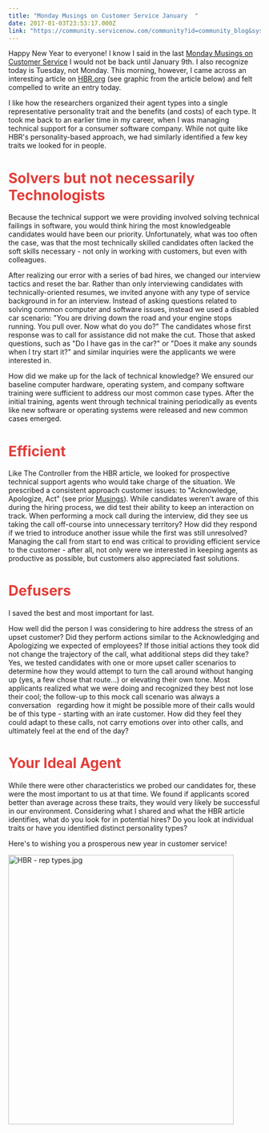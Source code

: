 ```yaml
---
title: "Monday Musings on Customer Service January  "
date: 2017-01-03T23:53:17.000Z
link: "https://community.servicenow.com/community?id=community_blog&sys_id=0b3deae5dbd0dbc01dcaf3231f9619ed"
---
```

<p>Happy New Year to everyone! I know I said in the last <a title="" _jive_internal="true" href="/community/service-management/blog/2016/12/19/monday-musings-on-customer-service-december-19-2016">Monday Musings on Customer Service</a> I would not be back until January 9th. I also recognize today is Tuesday, not Monday. This morning, however, I came across an interesting article on <a title="br.org/2017/01/kick-ass-customer-service" href="https://hbr.org/2017/01/kick-ass-customer-service">HBR.org</a> (see graphic from the article below) and felt compelled to write an entry today.</p><p></p><p>I like how the researchers organized their agent types into a single representative personality trait and the benefits (and costs) of each type. It took me back to an earlier time in my career, when I was managing technical support for a consumer software company. While not quite like HBR's personality-based approach, we had similarly identified a few key traits we looked for in people.</p><p></p><h1><span style="color: #e23d39;">Solvers but not necessarily Technologists</span></h1><p>Because the technical support we were providing involved solving technical failings in software, you would think hiring the most knowledgeable candidates would have been our priority. Unfortunately, what was too often the case, was that the most technically skilled candidates often lacked the soft skills necessary - not only in working with customers, but even with colleagues.</p><p></p><p>After realizing our error with a series of bad hires, we changed our interview tactics and reset the bar. Rather than only interviewing candidates with technically-oriented resumes, we invited anyone with any type of service background in for an interview. Instead of asking questions related to solving common computer and software issues, instead we used a disabled car scenario: "You are driving down the road and your engine stops running. You pull over. Now what do you do?" The candidates whose first response was to call for assistance did not make the cut. Those that asked questions, such as "Do I have gas in the car?" or "Does it make any sounds when I try start it?" and similar inquiries were the applicants we were interested in. </p><p></p><p>How did we make up for the lack of technical knowledge? We ensured our baseline computer hardware, operating system, and company software training were sufficient to address our most common case types. After the initial training, agents went through technical training periodically as events like new software or operating systems were released and new common cases emerged.</p><p></p><h1><span style="color: #e23d39;">Efficient</span></h1><p>Like The Controller from the HBR article, we looked for prospective technical support agents who would take charge of the situation. We prescribed a consistent approach customer issues: to "Acknowledge, Apologize, Act" (see prior <a title="" _jive_internal="true" href="/community/service-management/blog/2016/12/12/monday-musings-on-customer-service-december-12-2016">Musings</a>). While candidates weren't aware of this during the hiring process, we did test their ability to keep an interaction on track. When performing a mock call during the interview, did they see us taking the call off-course into unnecessary territory? How did they respond if we tried to introduce another issue while the first was still unresolved? Managing the call from start to end was critical to providing efficient service to the customer - after all, not only were we interested in keeping agents as productive as possible, but customers also appreciated fast solutions.</p><p></p><h1><span style="color: #e23d39;">Defusers</span></h1><p>I saved the best and most important for last.</p><p></p><p>How well did the person I was considering to hire address the stress of an upset customer? Did they perform actions similar to the Acknowledging and Apologizing we expected of employees? If those initial actions they took did not change the trajectory of the call, what additional steps did they take? Yes, we tested candidates with one or more upset caller scenarios to determine how they would attempt to turn the call around without hanging up (yes, a few chose that route...) or elevating their own tone. Most applicants realized what we were doing and recognized they best not lose their cool; the follow-up to this mock call scenario was always a conversation   regarding how it might be possible more of their calls would be of this type - starting with an irate customer. How did they feel they could adapt to these calls, not carry emotions over into other calls, and ultimately feel at the end of the day?</p><p></p><h1><span style="color: #e23d39;">Your Ideal Agent</span></h1><p>While there were other characteristics we probed our candidates for, these were the most important to us at that time. We found if applicants scored better than average across these traits, they would very likely be successful in our environment. Considering what I shared and what the HBR article identifies, what do you look for in potential hires? Do you look at individual traits or have you identified distinct personality types?</p><p></p><p>Here's to wishing you a prosperous new year in customer service!</p><p></p><p><img  alt="HBR - rep types.jpg" class="image-1 jive-image" height="538" src="9417a88edbd0dfc068c1fb651f9619e1.iix" style="width: 450px; height: 537.8225806451613px;" width="450"/></p>